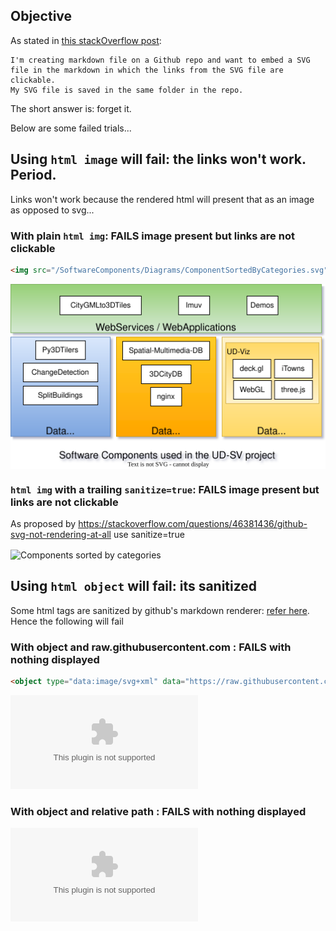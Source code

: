 ## Objective
As stated in [this stackOverflow post](https://stackoverflow.com/questions/70545385/github-markdown-svg-file-links-not-working):
```
I'm creating markdown file on a Github repo and want to embed a SVG 
file in the markdown in which the links from the SVG file are clickable.
My SVG file is saved in the same folder in the repo.
```
The short answer is: forget it.

Below are some failed trials...


## Using `html image` will fail: the links won't work. Period. 

Links won't work because the rendered html will present that as
an image as opposed to svg...
     
### With plain `html img`: FAILS image present but links are not clickable

```html
<img src="/SoftwareComponents/Diagrams/ComponentSortedByCategories.svg" ....>
```

<img src="/SoftwareComponents/Diagrams/ComponentSortedByCategories.svg"
     align=center
     alt="Components sorted by categories"
     width="600"
     border="0">
     
### `html img` with a trailing `sanitize=true`: FAILS image present but links are not clickable
As proposed by https://stackoverflow.com/questions/46381436/github-svg-not-rendering-at-all use sanitize=true

<img src="https://raw.githubusercontent.com/VCityTeam/UD-SV/master/SoftwareComponents/Diagrams/ComponentSortedByCategories.svg?sanitize=true"
     align=center
     alt="Components sorted by categories"
     width="600"
     border="0">

## Using `html object` will fail: its sanitized
     
Some html tags are sanitized by github's markdown renderer: [refer here](https://github.com/github/markup/issues/245#issuecomment-682231577).
Hence the following will fail
     
### With object and raw.githubusercontent.com : FAILS with nothing displayed

```html
<object type="data:image/svg+xml" data="https://raw.githubusercontent.com/VCityTeam/UD-SV/master/SoftwareComponents/Diagrams/ComponentSortedByCategories.svg"></object>
```

<object type="data:image/svg+xml" data="https://raw.githubusercontent.com/VCityTeam/UD-SV/master/SoftwareComponents/Diagrams/ComponentSortedByCategories.svg"></object>

### With object and relative path : FAILS with nothing displayed
<object type="data:image/svg+xml" data="/SoftwareComponents/Diagrams/ComponentSortedByCategories.svg"></object>
